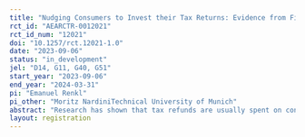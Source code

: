 ```yaml
---
title: "Nudging Consumers to Invest their Tax Returns: Evidence from FinTech"
rct_id: "AEARCTR-0012021"
rct_id_num: "12021"
doi: "10.1257/rct.12021-1.0"
date: "2023-09-06"
status: "in_development"
jel: "D14, G11, G40, G51"
start_year: "2023-09-06"
end_year: "2024-03-31"
pi: "Emanuel Renkl"
pi_other: "Moritz NardiniTechnical University of Munich"
abstract: "Research has shown that tax refunds are usually spent on consumption instead of being saved or invested. In an email experiment, we inform (prospective) customers of a roboadvisor about the deadline for filing the 2022 tax return, promote a special partner offer to file it, and nudge them to invest the refund with the roboadvisor. To increase the motivation of filing and investing the return against the control group, we test a graphical nudge in the otherwise identical treatment group. The graph illustrates the expected wealth accumulation when investing the average tax return each year for the average working life in one of the roboadvisor's portfolios. We expect more filings, manual transfers, and assets under management in the treatment group, because customers have a higher motivation to file and invest the tax return. Moreover, we expect more prospective customers to become customers of the roboadvisor in the treatment group, because of a higher motivation to use the tax return to start investing with the roboadvisor."
layout: registration
---
```


